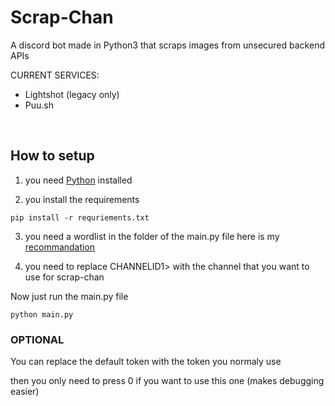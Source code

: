 # Scrap-Chan
A discord bot made in Python3 that scraps images from unsecured backend APIs

CURRENT SERVICES:
<br>
<ls>
* Lightshot (legacy only)
* Puu.sh
</ls>
</br>

## How to setup

1. you need [Python](https://www.python.org/downloads/ "Python Installation") installed

2. you install the requirements


``` 
pip install -r requriements.txt
```

3. you need a wordlist in the folder of the main.py file
here is my [recommandation](https://github.com/danielmiessler/SecLists/blob/master/Fuzzing)

4. you need to replace CHANNELID1> with the channel that you want to use for scrap-chan

Now just run the main.py file

```
python main.py
```

### OPTIONAL

You can replace the default token with the token you normaly use 

then you only need to press 0 if you want to use this one (makes debugging easier)
